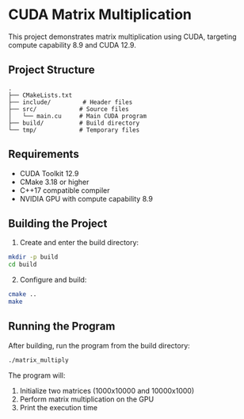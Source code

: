 <!-- Copyright (c) 2025 Alessandro Baretta -->
<!-- All rights reserved. -->

# CUDA Matrix Multiplication

This project demonstrates matrix multiplication using CUDA, targeting compute capability 8.9 and CUDA 12.9.

## Project Structure
```
.
├── CMakeLists.txt
├── include/         # Header files
├── src/            # Source files
│   └── main.cu     # Main CUDA program
├── build/          # Build directory
└── tmp/            # Temporary files
```

## Requirements
- CUDA Toolkit 12.9
- CMake 3.18 or higher
- C++17 compatible compiler
- NVIDIA GPU with compute capability 8.9

## Building the Project

1. Create and enter the build directory:
```bash
mkdir -p build
cd build
```

2. Configure and build:
```bash
cmake ..
make
```

## Running the Program

After building, run the program from the build directory:
```bash
./matrix_multiply
```

The program will:
1. Initialize two matrices (1000x10000 and 10000x1000)
2. Perform matrix multiplication on the GPU
3. Print the execution time
